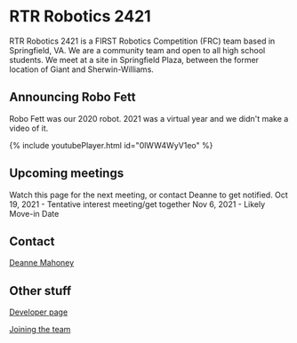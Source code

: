 # RTR Robotics 2421

RTR Robotics 2421 is a FIRST Robotics Competition (FRC) team based in Springfield, VA. We are a community team and open to all high school students. We meet at a site in Springfield Plaza, between the former location of Giant and Sherwin-Williams.

## Announcing Robo Fett

Robo Fett was our 2020 robot. 2021 was a virtual year and we didn't make a video of it.

{% include youtubePlayer.html id="0lWW4WyV1eo" %}

## Upcoming meetings

Watch this page for the next meeting, or contact Deanne to get notified. 
Oct 19, 2021 - Tentative interest meeting/get together
Nov 6, 2021 - Likely Move-in Date

## Contact

[Deanne Mahoney](mailto:first2421@gmail.com)

## Other stuff
[Developer page](/developers)

[Joining the team](/welcome)
